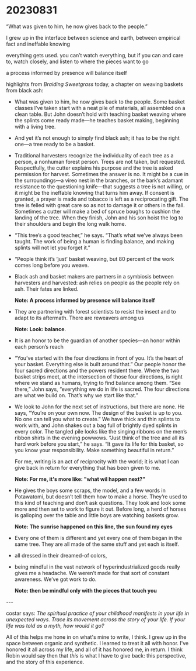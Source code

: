 # 20230831

“What was given to him, he now gives back to the people.”

I grew up in the interface between science and earth, between empirical fact and ineffable knowing

everything gets used. you can’t watch everything, but if you can and care to, watch closely, and listen to where the pieces want to go

a process informed by presence will balance itself

highlights from _Braiding Sweetgrass_ today, a chapter on weaving baskets from black ash:

* What was given to him, he now gives back to the people. Some basket classes I’ve taken start with a neat pile of materials, all assembled on a clean table. But John doesn’t hold with teaching basket weaving where the splints come ready made—he teaches basket making, beginning with a living tree.
* And yet it’s not enough to simply find black ash; it has to be the right one—a tree ready to be a basket.
* Traditional harvesters recognize the individuality of each tree as a person, a nonhuman forest person. Trees are not taken, but requested. Respectfully, the cutter explains his purpose and the tree is asked permission for harvest. Sometimes the answer is no. It might be a cue in the surroundings—a vireo nest in the branches, or the bark’s adamant resistance to the questioning knife—that suggests a tree is not willing, or it might be the ineffable knowing that turns him away. If consent is granted, a prayer is made and tobacco is left as a reciprocating gift. The tree is felled with great care so as not to damage it or others in the fall. Sometimes a cutter will make a bed of spruce boughs to cushion the landing of the tree. When they finish, John and his son hoist the log to their shoulders and begin the long walk home.
* “This tree’s a good teacher,” he says. “That’s what we’ve always been taught. The work of being a human is finding balance, and making splints will not let you forget it.”
* “People think it’s ‘just’ basket weaving, but 80 percent of the work comes long before you weave.
*   Black ash and basket makers are partners in a symbiosis between harvesters and harvested: ash relies on people as the people rely on ash. Their fates are linked.

    **Note: A process informed by presence will balance itself**
*   They are partnering with forest scientists to resist the insect and to adapt to its aftermath. There are reweavers among us

    **Note: Look: balance**.
* It is an honor to be the guardian of another species—an honor within each person’s reach
* “You’ve started with the four directions in front of you. It’s the heart of your basket. Everything else is built around that.” Our people honor the four sacred directions and the powers resident there. Where the two basket strips meet, at the intersection of those four directions, is right where we stand as humans, trying to find balance among them. “See there,” John says, “everything we do in life is sacred. The four directions are what we build on. That’s why we start like that.”
*   We look to John for the next set of instructions, but there are none. He says, “You’re on your own now. The design of the basket is up to you. No one can tell you what to create.” We have thick and thin splints to work with, and John shakes out a bag full of brightly dyed splints in every color. The tangled pile looks like the singing ribbons on the men’s ribbon shirts in the evening powwows. “Just think of the tree and all its hard work before you start,” he says. “It gave its life for this basket, so you know your responsibility. Make something beautiful in return.”

    For me, writing is an act of reciprocity with the world; it is what I can give back in return for everything that has been given to me.

    **Note: For me, it's more like: "what wil happen next?"**
*   He gives the boys some scraps, the model, and a few words in Potawatomi, but doesn’t tell them how to make a horse. They’re used to this kind of teaching and don’t ask questions. They look and look some more and then set to work to figure it out. Before long, a herd of horses is galloping over the table and little boys are watching baskets grow.

    **Note: The sunrise happened on this line, the sun found my eyes**
* Every one of them is different and yet every one of them began in the same tree. They are all made of the same stuff and yet each is itself.
* all dressed in their dreamed-of colors,
*   being mindful in the vast network of hyperindustrialized goods really gives me a headache. We weren’t made for that sort of constant awareness. We’ve got work to do.

    **Note: then be mindful only with the pieces that touch you**

\---

costar says: _The spiritual practice of your childhood manifests in your life in unexpected ways. Trace its movement across the story of your life. If your life was told as a myth, how would it go?_

All of this helps me hone in on what's mine to write, I think. I grew up in the space between organic and synthetic. I learned to treat it all with honor. I've honored it all across my life, and all of it has honored me, in return. I think Robin would say then that _this_ is what I have to give back: this perspective, and the story of this experience.
